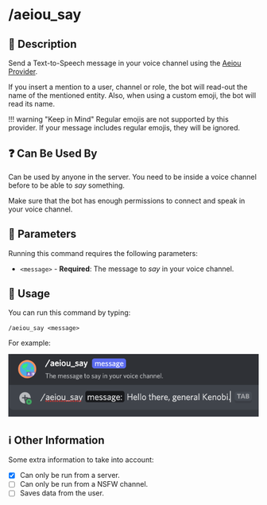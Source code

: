 # /aeiou_say

## 📖 Description

Send a Text-to-Speech message in your voice channel using the [Aeiou Provider](../../text-to-speech-providers/aeiou.md).

If you insert a mention to a user, channel or role, the bot will read-out the name of the mentioned entity. Also, when using a custom emoji, the bot will read its name.

!!! warning "Keep in Mind"
    Regular emojis are not supported by this provider. If your message includes regular emojis, they will be ignored.

## ❓ Can Be Used By

Can be used by anyone in the server. You need to be inside a voice channel before to be able to *say* something.

Make sure that the bot has enough permissions to connect and speak in your voice channel.

## 🔨 Parameters

Running this command requires the following parameters:

* `<message>` - **Required**: The message to *say* in your voice channel.

## 🎈 Usage

You can run this command by typing:

```text
/aeiou_say <message>
```

For example:

![aeiou-say-usage](../../assets/screenshots/aeiou-say-usage.png)

## ℹ️ Other Information

Some extra information to take into account:

* [x] Can only be run from a server.
* [ ] Can only be run from a NSFW channel.
* [ ] Saves data from the user.
